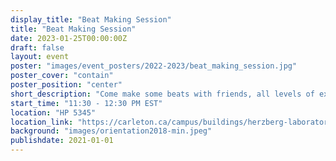 ```yaml
---
display_title: "Beat Making Session"
title: "Beat Making Session"
date: 2023-01-25T00:00:00Z
draft: false
layout: event
poster: "images/event_posters/2022-2023/beat_making_session.jpg"
poster_cover: "contain"
poster_position: "center"
short_description: "Come make some beats with friends, all levels of experience welcome!"
start_time: "11:30 - 12:30 PM EST"
location: "HP 5345"
location_link: "https://carleton.ca/campus/buildings/herzberg-laboratories/"
background: "images/orientation2018-min.jpeg"
publishdate: 2021-01-01
---
```

